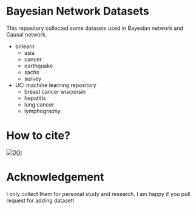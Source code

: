 # Bayesian Network Datasets 
This repository collected some datasets used in Bayesian network and Causal network.
- bnlearn
  - asia
  - cancer
  - earthquake
  - sachs
  - survey
- UCI machine learning repository
  - breast cancer wisconsin
  - hepatitis
  - lung cancer
  - lymphography 

# How to cite?

[![DOI](https://zenodo.org/badge/402797874.svg)](https://zenodo.org/badge/latestdoi/402797874)

# Acknowledgement
I only collect them for personal study and research. I am happy if you pull request for adding dataset! 

